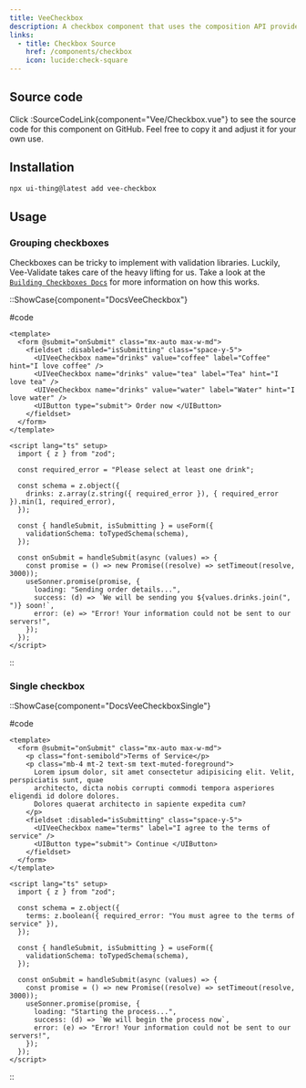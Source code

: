 ```yaml
---
title: VeeCheckbox
description: A checkbox component that uses the composition API provided by Vee-Validate to perform validation.
links:
  - title: Checkbox Source
    href: /components/checkbox
    icon: lucide:check-square
---
```


## Source code

Click :SourceCodeLink{component="Vee/Checkbox.vue"} to see the source code for this component on GitHub. Feel free to copy it and adjust it for your own use.

## Installation

```bash
npx ui-thing@latest add vee-checkbox
```

## Usage

### Grouping checkboxes

Checkboxes can be tricky to implement with validation libraries. Luckily, Vee-Validate takes care of the heavy lifting for us. Take a look at the [`Building Checkboxes Docs`](https://vee-validate.logaretm.com/v4/guide/composition-api/custom-inputs/#building-checkboxes) for more information on how this works.

::ShowCase{component="DocsVeeCheckbox"}

#code

```vue [DocsVeeCheckbox.vue]
<template>
  <form @submit="onSubmit" class="mx-auto max-w-md">
    <fieldset :disabled="isSubmitting" class="space-y-5">
      <UIVeeCheckbox name="drinks" value="coffee" label="Coffee" hint="I love coffee" />
      <UIVeeCheckbox name="drinks" value="tea" label="Tea" hint="I love tea" />
      <UIVeeCheckbox name="drinks" value="water" label="Water" hint="I love water" />
      <UIButton type="submit"> Order now </UIButton>
    </fieldset>
  </form>
</template>

<script lang="ts" setup>
  import { z } from "zod";

  const required_error = "Please select at least one drink";

  const schema = z.object({
    drinks: z.array(z.string({ required_error }), { required_error }).min(1, required_error),
  });

  const { handleSubmit, isSubmitting } = useForm({
    validationSchema: toTypedSchema(schema),
  });

  const onSubmit = handleSubmit(async (values) => {
    const promise = () => new Promise((resolve) => setTimeout(resolve, 3000));
    useSonner.promise(promise, {
      loading: "Sending order details...",
      success: (d) => `We will be sending you ${values.drinks.join(", ")} soon!`,
      error: (e) => "Error! Your information could not be sent to our servers!",
    });
  });
</script>
```

::

### Single checkbox

::ShowCase{component="DocsVeeCheckboxSingle"}

#code

```vue [DocsVeeCheckboxSingle.vue]
<template>
  <form @submit="onSubmit" class="mx-auto max-w-md">
    <p class="font-semibold">Terms of Service</p>
    <p class="mb-4 mt-2 text-sm text-muted-foreground">
      Lorem ipsum dolor, sit amet consectetur adipisicing elit. Velit, perspiciatis sunt, quae
      architecto, dicta nobis corrupti commodi tempora asperiores eligendi id dolore dolores.
      Dolores quaerat architecto in sapiente expedita cum?
    </p>
    <fieldset :disabled="isSubmitting" class="space-y-5">
      <UIVeeCheckbox name="terms" label="I agree to the terms of service" />
      <UIButton type="submit"> Continue </UIButton>
    </fieldset>
  </form>
</template>

<script lang="ts" setup>
  import { z } from "zod";

  const schema = z.object({
    terms: z.boolean({ required_error: "You must agree to the terms of service" }),
  });

  const { handleSubmit, isSubmitting } = useForm({
    validationSchema: toTypedSchema(schema),
  });

  const onSubmit = handleSubmit(async (values) => {
    const promise = () => new Promise((resolve) => setTimeout(resolve, 3000));
    useSonner.promise(promise, {
      loading: "Starting the process...",
      success: (d) => `We will begin the process now`,
      error: (e) => "Error! Your information could not be sent to our servers!",
    });
  });
</script>
```

::
